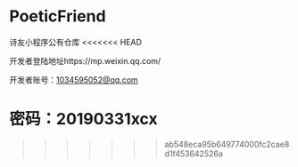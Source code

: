 # PoeticFriend
诗友小程序公有仓库
<<<<<<< HEAD

开发者登陆地址https://mp.weixin.qq.com/

开发者账号：1034595052@qq.com

密码：20190331xcx
=======
>>>>>>> ab548eca95b649774000fc2cae8d1f453642526a
